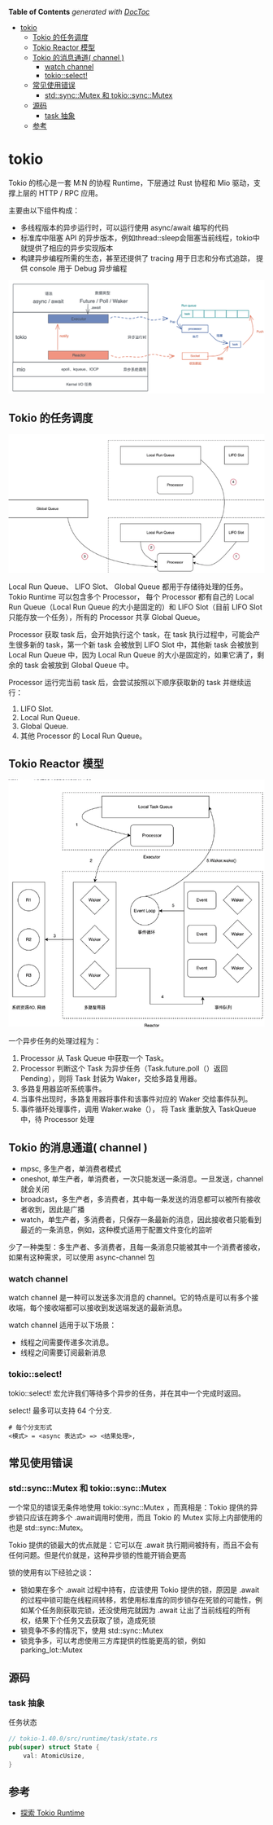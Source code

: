 <!-- START doctoc generated TOC please keep comment here to allow auto update -->
<!-- DON'T EDIT THIS SECTION, INSTEAD RE-RUN doctoc TO UPDATE -->
**Table of Contents**  *generated with [DocToc](https://github.com/thlorenz/doctoc)*

- [tokio](#tokio)
  - [Tokio 的任务调度](#tokio-%E7%9A%84%E4%BB%BB%E5%8A%A1%E8%B0%83%E5%BA%A6)
  - [Tokio Reactor 模型](#tokio-reactor-%E6%A8%A1%E5%9E%8B)
  - [Tokio 的消息通道( channel )](#tokio-%E7%9A%84%E6%B6%88%E6%81%AF%E9%80%9A%E9%81%93-channel-)
    - [watch channel](#watch-channel)
    - [tokio::select!](#tokioselect)
  - [常见使用错误](#%E5%B8%B8%E8%A7%81%E4%BD%BF%E7%94%A8%E9%94%99%E8%AF%AF)
    - [std::sync::Mutex 和 tokio::sync::Mutex](#stdsyncmutex-%E5%92%8C-tokiosyncmutex)
  - [源码](#%E6%BA%90%E7%A0%81)
    - [task 抽象](#task-%E6%8A%BD%E8%B1%A1)
  - [参考](#%E5%8F%82%E8%80%83)

<!-- END doctoc generated TOC please keep comment here to allow auto update -->

# tokio

Tokio 的核心是一套 M:N 的协程 Runtime，下层通过 Rust 协程和 Mio 驱动，支撑上层的 HTTP / RPC 应用。

主要由以下组件构成：

- 多线程版本的异步运行时，可以运行使用 async/await 编写的代码
- 标准库中阻塞 API 的异步版本，例如thread::sleep会阻塞当前线程，tokio中就提供了相应的异步实现版本
- 构建异步编程所需的生态，甚至还提供了 tracing 用于日志和分布式追踪， 提供 console 用于 Debug 异步编程

![img.png](tokio_and_run_queue.png)

## Tokio 的任务调度

![img.png](runtime-scheduler.png)

Local Run Queue、 LIFO Slot、 Global Queue 都用于存储待处理的任务。Tokio Runtime 可以包含多个 Processor，
每个 Processor 都有自己的 Local Run Queue（Local Run Queue 的大小是固定的）和 LIFO Slot（目前 LIFO Slot 只能存放一个任务），所有的
Processor 共享 Global Queue。

Processor 获取 task 后，会开始执行这个 task，在 task 执行过程中，可能会产生很多新的 task，第一个新 task 会被放到 LIFO Slot
中，其他新 task 会被放到 Local Run Queue 中，因为 Local Run Queue 的大小是固定的，如果它满了，剩余的 task 会被放到 Global
Queue 中。

Processor 运行完当前 task 后，会尝试按照以下顺序获取新的 task 并继续运行：

1. LIFO Slot.
2. Local Run Queue.
3. Global Queue.
4. 其他 Processor 的 Local Run Queue。

## Tokio Reactor 模型

![img.png](reactor.png)

一个异步任务的处理过程为：

1. Processor 从 Task Queue 中获取一个 Task。
2. Processor 判断这个 Task 为异步任务（Task.future.poll（）返回 Pending），则将 Task 封装为 Waker，交给多路复用器。
3. 多路复用器监听系统事件。
4. 当事件出现时，多路复用器将事件和该事件对应的 Waker 交给事件队列。
5. 事件循环处理事件，调用 Waker.wake（）， 将 Task 重新放入 TaskQueue 中，待 Processor 处理

## Tokio 的消息通道( channel )

* mpsc, 多生产者，单消费者模式
* oneshot, 单生产者，单消费者，一次只能发送一条消息。一旦发送，channel就会关闭
* broadcast，多生产者，多消费者，其中每一条发送的消息都可以被所有接收者收到，因此是广播
* watch，单生产者，多消费者，只保存一条最新的消息，因此接收者只能看到最近的一条消息，例如，这种模式适用于配置文件变化的监听

少了一种类型：多生产者、多消费者，且每一条消息只能被其中一个消费者接收，如果有这种需求，可以使用 async-channel 包

### watch channel

watch channel 是一种可以发送多次消息的 channel。它的特点是可以有多个接收端，每个接收端都可以接收到发送端发送的最新消息。

watch channel 适用于以下场景：

- 线程之间需要传递多次消息。
- 线程之间需要订阅最新消息

### tokio::select!

tokio::select! 宏允许我们等待多个异步的任务，并在其中一个完成时返回。

select! 最多可以支持 64 个分支.

```shell
# 每个分支形式
<模式> = <async 表达式> => <结果处理>,
```

## 常见使用错误

### std::sync::Mutex 和 tokio::sync::Mutex

一个常见的错误无条件地使用 tokio::sync::Mutex ，而真相是：Tokio 提供的异步锁只应该在跨多个 .await调用时使用，而且 Tokio 的
Mutex 实际上内部使用的也是 std::sync::Mutex。

Tokio 提供的锁最大的优点就是：它可以在 .await 执行期间被持有，而且不会有任何问题。但是代价就是，这种异步锁的性能开销会更高

锁的使用有以下经验之谈：

- 锁如果在多个 .await 过程中持有，应该使用 Tokio 提供的锁，原因是
  .await的过程中锁可能在线程间转移，若使用标准库的同步锁存在死锁的可能性，例如某个任务刚获取完锁，还没使用完就因为 .await
  让出了当前线程的所有权，结果下个任务又去获取了锁，造成死锁
- 锁竞争不多的情况下，使用 std::sync::Mutex
- 锁竞争多，可以考虑使用三方库提供的性能更高的锁，例如 parking_lot::Mutex

## 源码

### task 抽象

任务状态

```rust
// tokio-1.40.0/src/runtime/task/state.rs
pub(super) struct State {
    val: AtomicUsize,
}
```

## 参考

- [探索 Tokio Runtime](https://juejin.cn/post/7307097620846837812)